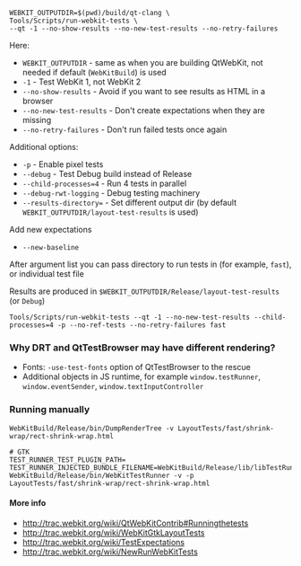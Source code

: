 ```
WEBKIT_OUTPUTDIR=$(pwd)/build/qt-clang \
Tools/Scripts/run-webkit-tests \
--qt -1 --no-show-results --no-new-test-results --no-retry-failures
```

Here:
* `WEBKIT_OUTPUTDIR` - same as when you are building QtWebKit, not needed if default (`WebKitBuild`) is used
* `-1` - Test WebKit 1, not WebKit 2
* `--no-show-results` - Avoid if you want to see results as HTML in a browser
* `--no-new-test-results` - Don't create expectations when they are missing
* `--no-retry-failures` - Don't run failed tests once again

Additional options:
* `-p` - Enable pixel tests
* `--debug` - Test Debug build instead of Release
* `--child-processes=4` - Run 4 tests in parallel
* `--debug-rwt-logging` - Debug testing machinery
* `--results-directory=` - Set different output dir (by default `WEBKIT_OUTPUTDIR/layout-test-results` is used)

Add new expectations
* `--new-baseline`

After argument list you can pass directory to run tests in (for example, `fast`), or individual test file

Results are produced in `$WEBKIT_OUTPUTDIR/Release/layout-test-results` (or `Debug`)

```
Tools/Scripts/run-webkit-tests --qt -1 --no-new-test-results --child-processes=4 -p --no-ref-tests --no-retry-failures fast
```

### Why DRT and QtTestBrowser may have different rendering?

* Fonts: `-use-test-fonts` option of QtTestBrowser to the rescue
* Additional objects in JS runtime, for example `window.testRunner`, `window.eventSender`, `window.textInputController`

### Running manually

```
WebKitBuild/Release/bin/DumpRenderTree -v LayoutTests/fast/shrink-wrap/rect-shrink-wrap.html

# GTK
TEST_RUNNER_TEST_PLUGIN_PATH= TEST_RUNNER_INJECTED_BUNDLE_FILENAME=WebKitBuild/Release/lib/libTestRunnerInjectedBundle.so WebKitBuild/Release/bin/WebKitTestRunner -v -p LayoutTests/fast/shrink-wrap/rect-shrink-wrap.html
```

#### More info
* http://trac.webkit.org/wiki/QtWebKitContrib#Runningthetests
* http://trac.webkit.org/wiki/WebKitGtkLayoutTests
* http://trac.webkit.org/wiki/TestExpectations
* http://trac.webkit.org/wiki/NewRunWebKitTests
